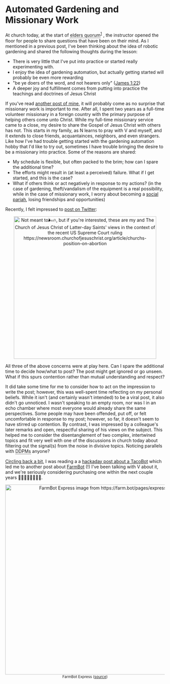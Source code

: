 # Automated Gardening and Missionary Work

At church today, at the start of
<span class="tooltip"> elders quorum
    <span class="tooltiptext">
        "In addition to the group worship that happens during Sunday services, every
        congregation of the Church has an organization for men called the elders quorum.
        The name comes from the Bible, where men who served in the priesthood were often
        referred to as elders. A quorum is another word for a group of people united by
        a shared purpose. In the case of the elders quorum, that purpose is to come
        together and help each other serve as better sons, brothers, husbands, fathers,
        and members of the community. Members also work together to fulfill
        congregational assignments, build unity, and learn about Jesus." [(source)][elders-quorum]
    </span>
</span><sup>[1][elders-quorum]</sup>
, the instructor opened the floor for people to share questions that have been on their
mind. As I mentioned in a previous post, I've been thinking about the idea of robotic
gardening and shared the following thoughts during the lesson:

- There is very little that I've put into practice or started really experimenting with.
- I enjoy the idea of gardening automation, but actually getting
  started will probably be even more rewarding
- "be ye doers of the word, and not hearers only" ([James 1:22](https://www.churchofjesuschrist.org/study/scriptures/nt/james/1?lang=eng&id=22-25#p22))
- A deeper joy and fulfillment comes from putting into practice the teachings and doctrines of Jesus Christ

If you've read [another post of
mine](https://sgbaird.github.io/faith-family-science/2022/05/01/why-faith.html), it will
probably come as no surprise that missionary work is important to me. After all, I spent
two years as a full-time volunteer missionary in a foreign country with the primary
purpose of helping others come unto Christ. While my full-time missionary service came
to a close, my desire to share the Gospel of Jesus Christ with others has not. This
starts in my family, as N learns to pray with V and myself, and it extends to close
friends, acquantainces, neighbors, and even strangers. Like how I've had trouble getting
started with the gardening automation hobby that I'd like to try out, sometimes I have
trouble bringing the desire to be a missionary into practice. Some of the reasons are
shared:

- My schedule is flexible, but often packed to the brim; how can I spare the additional
  time?
- The efforts might result in (at least a perceived) failure. What if I get started, and
  this is the case?
- What if others think or act negatively in response to my actions? (in the case
  of gardening, theft/vandalism of the equipment is a real possibility, while in the
  case of missionary work, I worry about becoming a [social
  pariah](https://www.google.com/search?q=social+pariah), losing friendships and
  opportunities)

Recently, I felt impressed to [post on
Twitter](https://twitter.com/SterlingBaird1/status/1540516208046247936):

<center><img src="https://sgbaird.github.io/faith-family-science/assets/img/twitter-post-abortion.png" alt="Not meant to🌬️🔥, but if you're interested, these are my and The Church of Jesus Christ
of Latter-day Saints' views in the context of the recent US Supreme Court ruling
https://newsroom.churchofjesuschrist.org/article/churchs-position-on-abortion" width=450></center>

All three of the above concerns were at play here. Can I spare the additional time to
decide how/what to post? The post might get ignored or go unseen. What if this spurs
contention rather than mutual understanding and respect?

It did take some time for me to consider how to act on the impression to write the post;
however, this was well-spent time reflecting on my personal beliefs. While it isn't (and
certainly wasn't intended) to be a viral post, it also didn't go unnoticed. I wasn't
speaking to an empty room, nor was I in an echo chamber where most everyone would
already share the same perspectives. Some people may have been offended, put off, or
felt uncomfortable in response to my post; however, so far, it doesn't seem to have
stirred up contention. By contrast, I was impressed by a colleague's later remarks and
open, respectful sharing of his views on the subject. This helped me to consider the
disentanglement of two complex, intertwined topics and fit very well with one of the
discussions in church today about filtering out the signal(s) from the noise in
divisive topics. Noticing parallels with
<span class="tooltip"> DDPMs
    <span class="tooltiptext">denoising diffusion probabilistic models</span>
</span>
anyone?

[Circling back a bit](https://sgbaird.github.io/faith-family-science/2022/05/29/science.html), I was reading a a [hackaday post about a
TacoBot](https://hackaday.com/2022/06/22/an-impressively-functional-tacobot/) which led
me to another post about [FarmBot](https://farm.bot/) (!) I've been talking with V about
it, and we're seriously considering purchasing one within the next couple years
👩‍🌾🌾🌱🍃🌿🌳🍅.

<center><img src="https://sgbaird.github.io/faith-family-science/assets/img/farmbot.jpg"
width=600 alt="FarmBot Express image from https://farm.bot/pages/express"></center>
<center><sup>FarmBot Express (<a href="https://farm.bot/pages/express">source</a>)</sup></center>

[elders-quorum]: https://www.churchofjesuschrist.org/comeuntochrist/belong/a-place-for-everyone/elders-quorum

<!-- TOOLTIP TEMPLATE -->
<!--
<span class="tooltip">DISPLAYED_TEXT
    <span class="tooltiptext">TOOLTIP_TEXT</span>
</span>
-->

<!-- TOOLTIP TEMPLATE WITH URL-->
<!--
<span class="tooltip">DISPLAYED_TEXT
    <span class="tooltiptext">TOOLTIP_TEXT <a href=https://www.google.com>LINK_TEXT</a></span>
</span>
-->

<!-- TOOLTIP TEMPLATE WITH SUPERSCRIPT CITATION-->
<!--
<span class="tooltip">DISPLAYED_TEXT
    <span class="tooltiptext">TOOLTIP_TEXT <a href=https://www.google.com>LINK_TEXT</a></span>
</span><sup>[1][Google]</sup>

[Google]: https://www.google.com
-->


<style>
.tooltip {
  position: relative;
  display: inline-block;
  border-bottom: 1px dotted black;
}

.tooltip .tooltiptext {
  visibility: hidden;
  width: 360px;
  background-color: black;
  color: #fff;
  text-align: center;
  border-radius: 6px;
  padding: 5px 0;
  position: absolute;
  z-index: 1;
  bottom: 150%;
  left: 50%;
  margin-left: -180px;
}

.tooltip .tooltiptext::after {
  content: "";
  position: absolute;
  top: 100%;
  left: 50%;
  margin-left: -5px;
  border-width: 5px;
  border-style: solid;
  border-color: black transparent transparent transparent;
}

.tooltip:hover .tooltiptext {
  font-size: 12px;
  visibility: visible;
}
</style>
